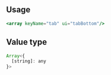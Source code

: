 ## Usage

```jsx
<array keyName="tab" ui="tabBottom"/>
```

<!-- STORY -->

## Value type

```js
Array<{
  [string]: any
}>
```